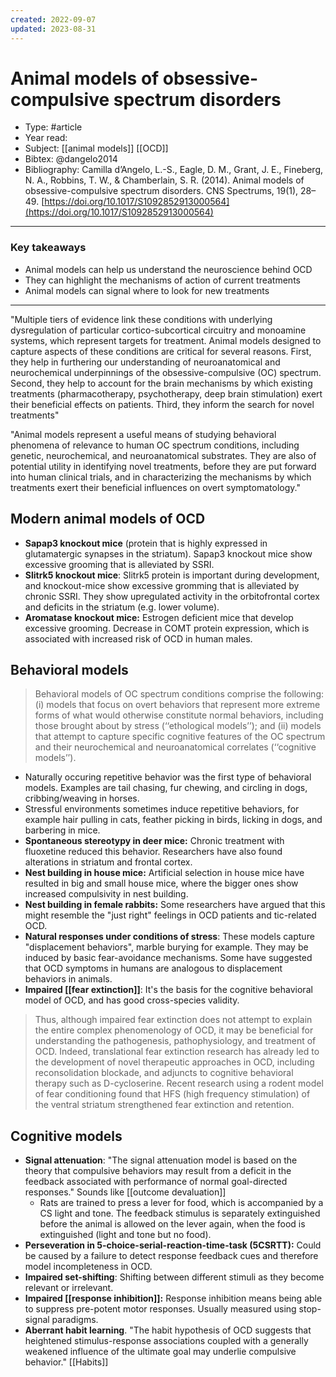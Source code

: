 ```yaml
---
created: 2022-09-07
updated: 2023-08-31
---
```

# Animal models of obsessive-compulsive spectrum disorders
* Type: #article
* Year read: 
* Subject: [[animal models]] [[OCD]]
* Bibtex: @dangelo2014
* Bibliography: Camilla d’Angelo, L.-S., Eagle, D. M., Grant, J. E., Fineberg, N. A., Robbins, T. W., & Chamberlain, S. R. (2014). Animal models of obsessive-compulsive spectrum disorders. CNS Spectrums, 19(1), 28–49. [https://doi.org/10.1017/S1092852913000564](https://doi.org/10.1017/S1092852913000564)
---

### Key takeaways
* Animal models can help us understand the neuroscience behind OCD
* They can highlight the mechanisms of action of current treatments
* Animal models can signal where to look for new treatments

---
"Multiple tiers of evidence link these conditions with underlying dysregulation of particular cortico-subcortical circuitry and monoamine systems, which represent targets for treatment. Animal models designed to capture aspects of these conditions are critical for several reasons. First, they help in furthering our understanding of neuroanatomical and neurochemical underpinnings of the obsessive-compulsive (OC) spectrum. Second, they help to account for the brain mechanisms by which existing treatments (pharmacotherapy, psychotherapy, deep brain stimulation) exert their beneficial effects on patients. Third, they inform the search for novel treatments"

"Animal models represent a useful means of studying behavioral phenomena of relevance to human OC spectrum conditions, including genetic, neurochemical, and neuroanatomical substrates. They are also of potential utility in identifying novel treatments, before they are put forward into human clinical trials, and in characterizing the mechanisms by which treatments exert their beneficial influences on overt symptomatology."

## Modern animal models of OCD

- **Sapap3 knockout mice** (protein that is highly expressed in glutamatergic synapses in the striatum). Sapap3 knockout mice show excessive grooming that is alleviated by SSRI.
- **Slitrk5 knockout mice**: Slitrk5 protein is important during development, and knockout-mice show excessive gromming that is alleviated by chronic SSRI. They show upregulated activity in the orbitofrontal cortex and deficits in the striatum (e.g. lower volume).
- **Aromatase knockout mice:** Estrogen deficient mice that develop excessive grooming. Decrease in COMT protein expression, which is associated with increased risk of OCD in human males.

## Behavioral models

> Behavioral models of OC spectrum conditions comprise the following: (i) models that focus on overt behaviors that represent more extreme forms of what would otherwise constitute normal behaviors, including those brought about by stress (‘‘ethological models’’); and (ii) models that attempt to capture specific cognitive features of the OC spectrum and their neurochemical and neuroanatomical correlates (‘‘cognitive models’’).

- Naturally occuring repetitive behavior was the first type of behavioral models. Examples are tail chasing, fur chewing, and circling in dogs, cribbing/weaving in horses.
- Stressful environments sometimes induce repetitive behaviors, for example hair pulling in cats, feather picking in birds, licking in dogs, and barbering in mice.
- **Spontaneous stereotypy in deer mice:** Chronic treatment with fluoxetine reduced this behavior. Researchers have also found alterations in striatum and frontal cortex.
- **Nest building in house mice:** Artificial selection in house mice have resulted in big and small house mice, where the bigger ones show increased compulsivity in nest building.
- **Nest building in female rabbits:** Some researchers have argued that this might resemble the "just right" feelings in OCD patients and tic-related OCD.
- **Natural responses under conditions of stress**: These models capture "displacement behaviors", marble burying for example. They may be induced by basic fear-avoidance mechanisms. Some have suggested that OCD symptoms in humans are analogous to displacement behaviors in animals.
- **Impaired [[fear extinction]]**: It's the basis for the cognitive behavioral model of OCD, and has good cross-species validity.

> Thus, although impaired fear extinction does not attempt to explain the entire complex phenomenology of OCD, it may be beneficial for understanding the pathogenesis, pathophysiology, and treatment of OCD. Indeed, translational fear extinction research has already led to the development of novel therapeutic approaches in OCD, including reconsolidation blockade, and adjuncts to cognitive behavioral therapy such as D-cycloserine. Recent research using a rodent model of fear conditioning found that HFS (high frequency stimulation) of the ventral striatum strengthened fear extinction and retention.

## Cognitive models

- **Signal attenuation**: "The signal attenuation model is based on the theory that compulsive behaviors may result from a deficit in the feedback associated with performance of normal goal-directed responses." Sounds like [[outcome devaluation]]
	- Rats are trained to press a lever for food, which is accompanied by a CS light and tone. The feedback stimulus is separately extinguished before the animal is allowed on the lever again, when the food is extinguished (light and tone but no food).
- **Perseveration in 5-choice-serial-reaction-time-task (5CSRTT):** Could be caused by a failure to detect response feedback cues and therefore model incompleteness in OCD.
- **Impaired set-shifting**: Shifting between different stimuli as they become relevant or irrelevant.
- **Impaired [[response inhibition]]:** Response inhibition means being able to suppress pre-potent motor responses. Usually measured using stop-signal paradigms.
- **Aberrant habit learning**. "The habit hypothesis of OCD suggests that heightened stimulus-response associations coupled with a generally weakened influence of the ultimate goal may underlie compulsive behavior." [[Habits]]